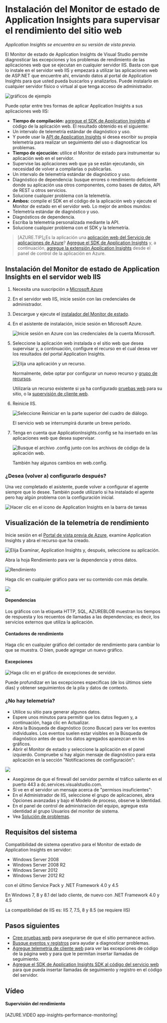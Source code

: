 <properties 
	pageTitle="Diagnostique problemas de rendimiento en un sitio web en ejecución" 
	description="Supervise el rendimiento de un sitio web sin volver a implementarlo. Úselo de forma independiente o con el SDK de Application Insights para obtener la telemetría de dependencia." 
	services="application-insights" 
    documentationCenter=".net"
	authors="alancameronwills" 
	manager="ronmart"/>

<tags 
	ms.service="application-insights" 
	ms.workload="tbd" 
	ms.tgt_pltfrm="ibiza" 
	ms.devlang="na" 
	ms.topic="article" 
	ms.date="04/27/2015" 
	ms.author="awills"/>
 

# Instalación del Monitor de estado de Application Insights para supervisar el rendimiento del sitio web

*Application Insights se encuentra en su versión de vista previa.*

El Monitor de estado de Application Insights de Visual Studio permite diagnosticar las excepciones y los problemas de rendimiento de las aplicaciones web que se ejecutan en cualquier servidor IIS. Basta con que lo instale en el servidor web IIS y empezará a utilizar las aplicaciones web de ASP.NET que encuentre ahí, enviando datos al portal de Application Insights para que usted pueda buscarlos y analizarlos. Puede instalarlo en cualquier servidor físico o virtual al que tenga acceso de administrador.

![gráficos de ejemplo](./media/app-insights-monitor-performance-live-website-now/10-intro.png)

Puede optar entre tres formas de aplicar Application Insights a sus aplicaciones web IIS:

* **Tiempo de compilación:** [agregue el SDK de Application Insights][greenbrown] al código de la aplicación web. El resultado obtenido es el siguiente:
 * Un intervalo de telemetría estándar de diagnóstico y uso. 
 * Y puede usar la [API de Application Insights][api] si desea escribir su propia telemetría para realizar un seguimiento del uso o diagnosticar los problemas.
* **Tiempo de ejecución:** utilice el Monitor de estado para instrumentar su aplicación web en el servidor.
 * Supervise las aplicaciones web que ya se están ejecutando, sin necesidad de volver a compilarlas o publicarlas.
 * Un intervalo de telemetría estándar de diagnóstico y uso.
 * Diagnóstico de dependencia: busque errores o rendimiento deficiente donde su aplicación usa otros componentes, como bases de datos, API de REST u otros servicios.
 * Solucione cualquier problema con la telemetría.
* **Ambos:** compile el SDK en el código de la aplicación web y ejecute el Monitor de estado en el servidor web. Lo mejor de ambos mundos:
 * Telemetría estándar de diagnóstico y uso.
 * Diagnósticos de dependencia.
 * Escriba la telemetría personalizada mediante la API.
 * Solucione cualquier problema con el SDK y la telemetría.



> [AZURE.TIP]¿Es la aplicación una [aplicación web del Servicio de aplicaciones de Azure](../app-service-web/websites-learning-map.md)? [Agregue el SDK de Application Insights][greenbrown] y, a continuación, [agregue la extensión Application Insights](../insights-perf-analytics.md) desde el panel de control de la aplicación en Azure.


## Instalación del Monitor de estado de Application Insights en el servidor web IIS

1. Necesita una suscripción a [Microsoft Azure](http://azure.com) 

1. En el servidor web IIS, inicie sesión con las credenciales de administrador.
2. Descargue y ejecute el [instalador del Monitor de estado](http://go.microsoft.com/fwlink/?LinkId=506648).

4. En el asistente de instalación, inicie sesión en Microsoft Azure.

    ![Inicie sesión en Azure con las credenciales de la cuenta Microsoft.](./media/app-insights-monitor-performance-live-website-now/appinsights-035-signin.png)

5. Seleccione la aplicación web instalada o el sitio web que desea supervisar y, a continuación, configure el recurso en el cual desea ver los resultados del portal Application Insights.

    ![Elija una aplicación y un recurso.](./media/app-insights-monitor-performance-live-website-now/appinsights-036-configAIC.png)

    Normalmente, debe optar por configurar un nuevo recurso y [grupo de recursos][roles].

    Utilizaría un recurso existente si ya ha configurado [pruebas web][availability] para su sitio, o la [supervisión de cliente web][client].

6. Reinicie IIS.

    ![Seleccione Reiniciar en la parte superior del cuadro de diálogo.](./media/app-insights-monitor-performance-live-website-now/appinsights-036-restart.png)

    El servicio web se interrumpirá durante un breve período.

6. Tenga en cuenta que ApplicationInsights.config se ha insertado en las aplicaciones web que desea supervisar.

    ![Busque el archivo .config junto con los archivos de código de la aplicación web.](./media/app-insights-monitor-performance-live-website-now/appinsights-034-aiconfig.png)

   También hay algunos cambios en web.config.

### ¿Desea (volver a) configurarlo después?

Una vez completado el asistente, puede volver a configurar el agente siempre que lo desee. También puede utilizarlo si ha instalado el agente pero hay algún problema con la configuración inicial.

![Hacer clic en el icono de Application Insights en la barra de tareas](./media/app-insights-monitor-performance-live-website-now/appinsights-033-aicRunning.png)

## Visualización de la telemetría de rendimiento

Inicie sesión en el [Portal de vista previa de Azure](http://portal.azure.com), examine Application Insights y abra el recurso que ha creado.

![Elija Examinar, Application Insights y, después, seleccione su aplicación.](./media/app-insights-monitor-performance-live-website-now/appinsights-08openApp.png)

Abra la hoja Rendimiento para ver la dependencia y otros datos.

![Rendimiento](./media/app-insights-monitor-performance-live-website-now/21-perf.png)

Haga clic en cualquier gráfico para ver su contenido con más detalle.


![](./media/app-insights-monitor-performance-live-website-now/appinsights-038-dependencies.png)

#### Dependencias

Los gráficos con la etiqueta HTTP, SQL, AZUREBLOB muestran los tiempos de respuesta y los recuentos de llamadas a las dependencias; es decir, los servicios externos que utiliza la aplicación.



#### Contadores de rendimiento

Haga clic en cualquier gráfico del contador de rendimiento para cambiar lo que se muestra. O bien, puede agregar un nuevo gráfico.
 
#### Excepciones

![Haga clic en el gráfico de excepciones de servidor.](./media/app-insights-monitor-performance-live-website-now/appinsights-039-1exceptions.png)

Puede profundizar en las excepciones específicas (de los últimos siete días) y obtener seguimientos de la pila y datos de contexto.


### ¿No hay telemetría?

  * Utilice su sitio para generar algunos datos.
  * Espere unos minutos para permitir que los datos lleguen y, a continuación, haga clic en Actualizar.
  * Abra la Búsqueda de diagnóstico (icono Buscar) para ver los eventos individuales. Los eventos suelen estar visibles en la Búsqueda de diagnóstico antes de que los datos agregados aparezcan en los gráficos.
  * Abrir el Monitor de estado y seleccione la aplicación en el panel izquierdo. Compruebe si hay algún mensaje de diagnóstico para esta aplicación en la sección "Notificaciones de configuración":
  
  ![](./media/app-insights-monitor-performance-live-website-now/appinsights-status-monitor-diagnostics-message.png)

  * Asegúrese de que el firewall del servidor permite el tráfico saliente en el puerto 443 a dc.services.visualstudio.com. 
  * Si ve en el servidor un mensaje acerca de "permisos insuficientes":
  * En el Administrador de IIS, seleccione el grupo de aplicaciones, abra Opciones avanzadas y bajo el Modelo de proceso, observe la Identidad.
  * En el panel de control de administración del equipo, agregue esta identidad al grupo Usuarios del monitor de sistema.
  * Vea [Solución de problemas][qna].

## Requisitos del sistema

Compatibilidad de sistema operativo para el Monitor de estado de Application Insights en servidor:

- Windows Server 2008
- Windows Server 2008 R2
- Windows Server 2012
- Windows Server 2012 R2

con el último Service Pack y .NET Framework 4.0 y 4.5

En Windows 7, 8 y 8.1 del lado cliente, de nuevo con .NET Framework 4.0 y 4.5

La compatibilidad de IIS es: IIS 7, 7.5, 8 y 8.5 (se requiere IIS)

## <a name="next"></a>Pasos siguientes

* [Cree pruebas web][availability] para asegurarse de que el sitio permanece activo.
* [Busque eventos y registros][diagnostic] para ayudar a diagnosticar problemas.
* [Agregue telemetría de cliente web][usage] para ver las excepciones de código de la página web y para que le permitan insertar llamadas de seguimiento.
* [Agregue el SDK de Application Insights SDK al código del servicio web][greenbrown] para que pueda insertar llamadas de seguimiento y registro en el código del servidor.

## Vídeo

#### Supervisión del rendimiento

[AZURE.VIDEO app-insights-performance-monitoring]

<!--Link references-->

[api]: app-insights-api-custom-events-metrics.md
[availability]: app-insights-monitor-web-app-availability.md
[client]: app-insights-javascript.md
[diagnostic]: app-insights-diagnostic-search.md
[greenbrown]: app-insights-start-monitoring-app-health-usage.md
[qna]: app-insights-troubleshoot-faq.md
[roles]: app-insights-resources-roles-access-control.md
[usage]: app-insights-web-track-usage.md

 

<!---HONumber=62-->